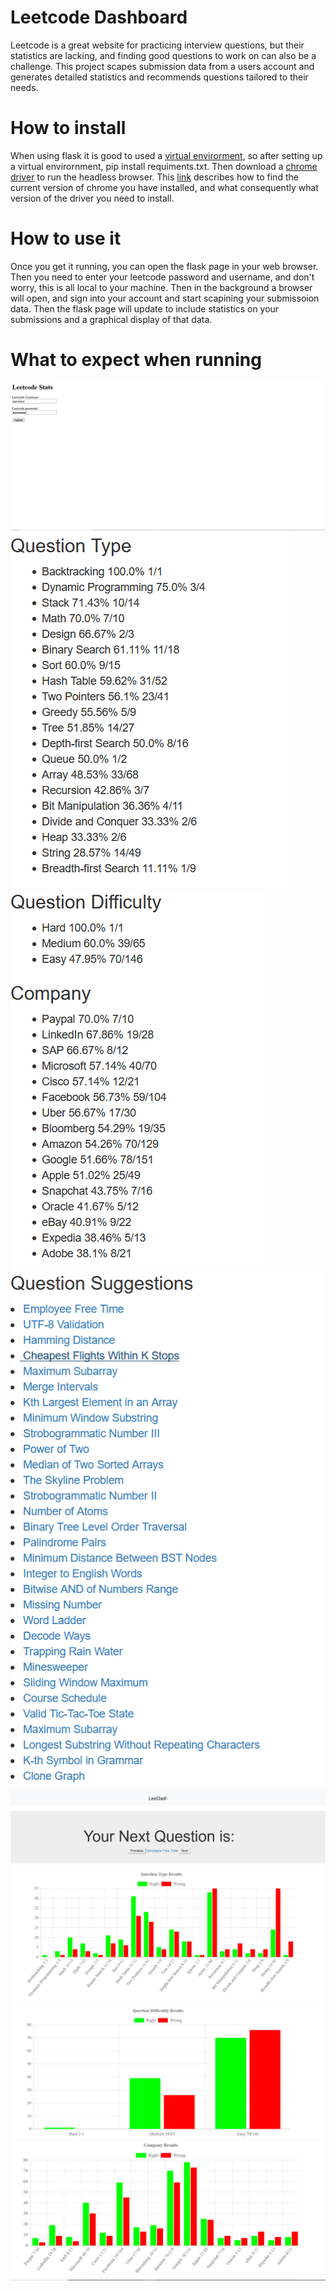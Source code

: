 # Leetcode Dashboard
Leetcode is a great website for practicing interview questions, but their statistics are lacking, and finding good questions to work on can also be a challenge.  This project scapes submission data from a users account and generates detailed statistics and recommends questions tailored to their needs.
# How to install
When using flask it is good to used a [virtual envirorment](https://packaging.python.org/guides/installing-using-pip-and-virtual-environments/), so after setting up a virtual envirornment, pip install requiments.txt.  Then download a [chrome driver](https://chromedriver.chromium.org/downloads) to run the headless browser.  This [link](https://help.zenplanner.com/hc/en-us/articles/204253654-How-to-Find-Your-Internet-Browser-Version-Number-Google-Chrome) describes how to find the current version of chrome you have installed, and what consequently what version of the driver you need to install.
# How to use it
Once you get it running, you can open the flask page in your web browser.  Then you need to enter your leetcode password and username, and don't worry, this is all local to your machine.  Then in the background a browser will open, and sign into your account and start scapining your submissoion data.  Then the flask page will update to include statistics on your submissions and a graphical display of that data.
# What to expect when running
![](https://github.com/afj11/leetcode_dashboard/blob/master/home.PNG)
![](https://github.com/afj11/leetcode_dashboard/blob/master/question_type.PNG)
![](https://github.com/afj11/leetcode_dashboard/blob/master/question_diff_and_company.PNG)
![](https://github.com/afj11/leetcode_dashboard/blob/master/question_sugg.PNG)
![](https://github.com/afj11/leetcode_dashboard/blob/master/select_q.PNG)
![](https://github.com/afj11/leetcode_dashboard/blob/master/q_graph_1.PNG)
![](https://github.com/afj11/leetcode_dashboard/blob/master/q_graph_2.PNG)
![](https://github.com/afj11/leetcode_dashboard/blob/master/q_graph_3.PNG)
